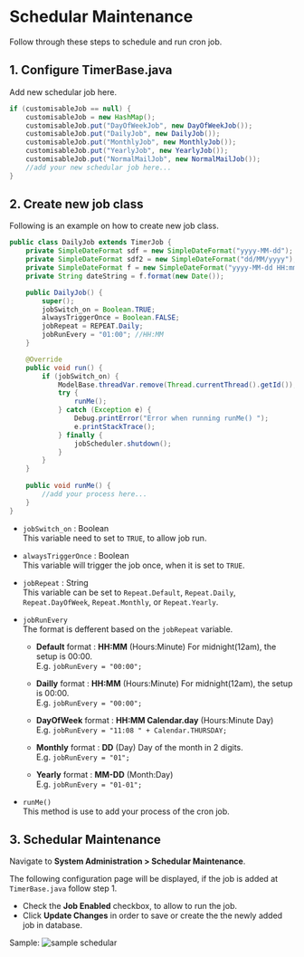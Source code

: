 # Schedular Maintenance 

Follow through these steps to schedule and run cron job.

## 1. Configure TimerBase.java

Add new schedular job here. 
```java
if (customisableJob == null) {
    customisableJob = new HashMap();
    customisableJob.put("DayOfWeekJob", new DayOfWeekJob());
    customisableJob.put("DailyJob", new DailyJob());
    customisableJob.put("MonthlyJob", new MonthlyJob());
    customisableJob.put("YearlyJob", new YearlyJob());
    customisableJob.put("NormalMailJob", new NormalMailJob());
    //add your new schedular job here...
}
```

## 2. Create new job class 
Following is an example on how to create new job class. 
```java
public class DailyJob extends TimerJob {
    private SimpleDateFormat sdf = new SimpleDateFormat("yyyy-MM-dd");
    private SimpleDateFormat sdf2 = new SimpleDateFormat("dd/MM/yyyy");
    private SimpleDateFormat f = new SimpleDateFormat("yyyy-MM-dd HH:mm:ss");
    private String dateString = f.format(new Date());

    public DailyJob() {
        super();
        jobSwitch_on = Boolean.TRUE;
        alwaysTriggerOnce = Boolean.FALSE;
        jobRepeat = REPEAT.Daily;
        jobRunEvery = "01:00"; //HH:MM 
    }

    @Override
    public void run() {
        if (jobSwitch_on) {
            ModelBase.threadVar.remove(Thread.currentThread().getId()); //remove everytime
            try {
                runMe();
            } catch (Exception e) {
                Debug.printError("Error when running runMe() ");
                e.printStackTrace();
            } finally {
                jobScheduler.shutdown();
            }
        }
    }
  
    public void runMe() {
        //add your process here...
    }
}
```

- `jobSwitch_on` : Boolean  
    This variable need to set to `TRUE`, to allow job run. 

- `alwaysTriggerOnce` : Boolean  
    This variable will trigger the job once, when it is set to `TRUE`.

- `jobRepeat` : String  
    This variable can be set to `Repeat.Default`, `Repeat.Daily`, `Repeat.DayOfWeek`, `Repeat.Monthly`, or `Repeat.Yearly`.

- `jobRunEvery`  
    The format is defferent based on the `jobRepeat` variable.  
    - **Default** format : **HH:MM** (Hours:Minute) For midnight(12am), the setup is 00:00.  
    E.g. `jobRunEvery = "00:00";`

    - **Dailly** format : **HH:MM** (Hours:Minute) For midnight(12am), the setup is 00:00.  
    E.g. `jobRunEvery = "00:00";`

    - **DayOfWeek** format : **HH:MM Calendar.day** (Hours:Minute Day)  
    E.g. `jobRunEvery = "11:08 " + Calendar.THURSDAY;`

    - **Monthly** format : **DD** (Day) Day of the month in 2 digits.  
    E.g. `jobRunEvery = "01";`

    - **Yearly** format : **MM-DD** (Month:Day)  
    E.g. `jobRunEvery = "01-01";`

- `runMe()`  
    This method is use to add your process of the cron job.

## 3. Schedular Maintenance  

Navigate to **System Administration > Schedular Maintenance**.

The following configuration page will be displayed, if the job is added at `TimerBase.java` follow step 1.  
- Check the **Job Enabled** checkbox, to allow to run the job.
- Click **Update Changes** in order to save or create the the newly added job in database.

Sample: 
    <img class="img-bordered" src="/sdsfw_docs/images/schedular/sample-schedular.png" alt="sample schedular" />



